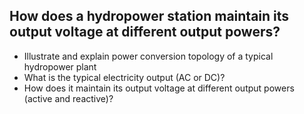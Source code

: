 ## How does a hydropower station maintain its output voltage at different output powers? 
   - Illustrate and explain power conversion topology of a typical hydropower plant
   - What is the typical electricity output (AC or DC)?
   - How does it maintain its output voltage at different output powers (active and reactive)?
